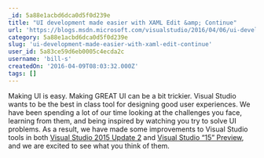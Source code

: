 ```yaml
---
_id: 5a88e1acbd6dca0d5f0d239e
title: "UI development made easier with XAML Edit &amp; Continue"
url: 'https://blogs.msdn.microsoft.com/visualstudio/2016/04/06/ui-development-made-easier-with-xaml-edit-continue/'
category: 5a88e1acbd6dca0d5f0d239e
slug: 'ui-development-made-easier-with-xaml-edit-continue'
user_id: 5a83ce59d6eb0005c4ecda2c
username: 'bill-s'
createdOn: '2016-04-09T08:03:32.000Z'
tags: []
---
```


Making UI is easy. Making GREAT UI can be a bit trickier. Visual Studio wants to be the best in class tool for designing good user experiences. We have been spending a lot of our time looking at the challenges you face, learning from them, and being inspired by watching you try to solve UI problems. As a result, we have made some improvements to Visual Studio tools in both <a href="http://go.microsoft.com/fwlink/?LinkId=691129">Visual Studio 2015 Update 2</a> and <a href="https://www.visualstudio.com/downloads/visual-studio-next-downloads-vs">Visual Studio “15” Preview</a>, and we are excited to see what you think of them.
